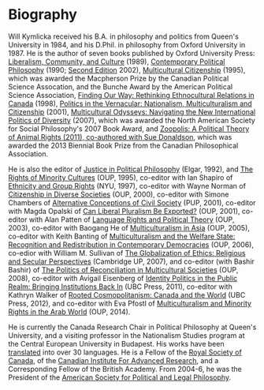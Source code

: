 # Biography

Will Kymlicka received his B.A. in philosophy and politics from Queen's University in 1984, and his D.Phil. in philosophy from Oxford University in 1987\. He is the author of seven books published by Oxford University Press: [Liberalism, Community, and Culture](/publications/books/liberalism-community-culture) (1989), [Contemporary Political Philosophy](/publications/books/contemporary-political-philosophy-first-edition) (1990; [Second Edition](/publications/books/contemporary-political-philosophy) 2002), [Multicultural Citizenship](/publications/books/multicultural-citizenship) (1995), which was awarded the Macpherson Prize by the Canadian Political Science Assocation, and the Bunche Award by the American Political Science Association, [Finding Our Way: Rethinking Ethnocultural Relations in Canada](/publications/books/finding-our-way) (1998), [Politics in the Vernacular: Nationalism, Multiculturalism and Citizenship](/publications/books/politics-vernacular) (2001), [Multicultural Odysseys: Navigating the New International Politics of Diversity](/publications/books/multicultural-odysseys) (2007), which was awarded the North American Society for Social Philosophy's 2007 Book Award, and [Zoopolis: A Political Theory of Animal Rights (2011), co-authored with Sue Donaldson](/publications/books/zoopolis), which was awarded the 2013 Biennial Book Prize from the Canadian Philosophical Association.

He is also the editor of [Justice in Political Philosophy](/publications/edited-volumes/justice-political-philosophy) (Elgar, 1992), and [The Rights of Minority Cultures](/publications/edited-volumes/rights-minority-cultures) (OUP, 1995), co-editor with Ian Shapiro of [Ethnicity and Group Rights](/publications/edited-volumes/nomos-39-ethnicity) (NYU, 1997), co-editor with Wayne Norman of [Citizenship in Diverse Societies](/publications/edited-volumes/citizenship-diverse-societies) (OUP, 2000), co-editor with Simone Chambers of [Alternative Conceptions of Civil Society](/publications/edited-volumes/alternative-conceptions-civil) (PUP, 2001), co-editor with Magda Opalski of [Can Liberal Pluralism Be Exported?](/publications/edited-volumes/liberal-pluralism-exported) (OUP, 2001), co-editor with Alan Patten of [Language Rights and Political Theory](/publications/edited-volumes/language-rights-political) (OUP, 2003), co-editor with Baogang He of [Multiculturalism in Asia](/publications/edited-volumes/multiculturalism-asia) (OUP, 2005), co-editor with Keith Banting of [Multiculturalism and the Welfare State: Recognition and Redistribution in Contemporary Democracies](/publications/edited-volumes/multiculturalism-welfare-state) (OUP, 2006), co-edior with William M. Sullivan of [The Globalization of Ethics: Religious and Secular Perspectives](/publications/edited-volumes/globalization-ethics) (Cambridge UP, 2007), and co-editor (with Bashir Bashir) of [The Politics of Reconciliation in Multicultural Societies](/publications/edited-volumes/politics-reconciliation-multicultural) (OUP, 2008), co-editor with Avigail Eisenberg of [Identity Politics in the Public Realm: Bringing Institutions Back In](/publications/edited-volumes/identity-politics) (UBC Press, 2011), co-editor with Kathryn Walker of [Rooted Cosmopolitanism: Canada and the World](/publications/edited-volumes/rooted-cosmopolitanism) (UBC Press, 2012), and co-editor with Eva Pfostl of [Multiculturalism and Minority Rights in the Arab World](/publications/edited-volumes/multiculturalism-minority-rights) (OUP, 2014).

He is currently the Canada Research Chair in Political Philosophy at Queen's University, and a visiting professor in the Nationalism Studies program at the Central European University in Budapest. His works have been [translated](/publications/translated) into over 30 languages. He is a Fellow of the [Royal Society of Canada](https://rsc-src.ca/), of the [Canadian Institute For Advanced Research](http://www.cifar.ca/), and a Corresponding Fellow of the British Academy. From 2004-6, he was the President of the [American Society for Political and Legal Philosophy](http://www.political.theory.org).
